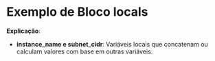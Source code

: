 # Exemplo de Bloco locals
**Explicação**:
- **instance_name e subnet_cidr**: Variáveis locais que concatenam ou calculam valores com base em outras variáveis.